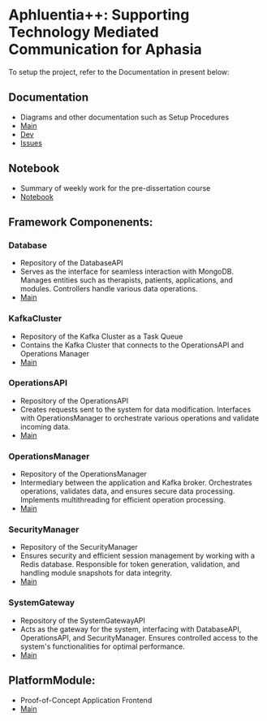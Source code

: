 # Aphluentia++: Supporting Technology Mediated Communication for Aphasia  
To setup the project, refer to the Documentation in present below:  

## Documentation  
- Diagrams and other documentation such as Setup Procedures  
- [Main](https://github.com/APHLUENTIA/Documentation)   
- [Dev](https://github.com/APHLUENTIA/Documentation/tree/dev)    
- [Issues](https://github.com/APHLUENTIA/Documentation/issues)  

## Notebook   
- Summary of weekly work for the pre-dissertation course   
- [Notebook](https://github.com/APHLUENTIA/Noteblock)  

## Framework Componenents:  


### Database      
- Repository of the DatabaseAPI   
- Serves as the interface for seamless interaction with MongoDB. Manages entities such as therapists, patients, applications, and modules. Controllers handle various data operations.  
- [Main](https://github.com/Aphluentia/Database)   


### KafkaCluster     
- Repository of the Kafka Cluster as a Task Queue    
- Contains the Kafka Cluster that connects to the OperationsAPI and Operations Manager   
- [Main](https://github.com/Aphluentia/KafkaCluster)   

### OperationsAPI     
- Repository of the OperationsAPI     
- Creates requests sent to the system for data modification. Interfaces with OperationsManager to orchestrate various operations and validate incoming data.        
- [Main](https://github.com/Aphluentia/OperationsAPI)   


### OperationsManager      
- Repository of the OperationsManager       
- Intermediary between the application and Kafka broker. Orchestrates operations, validates data, and ensures secure data processing. Implements multithreading for efficient operation processing.         
- [Main](https://github.com/Aphluentia/OperationsManager)   

### SecurityManager      
- Repository of the SecurityManager       
- Ensures security and efficient session management by working with a Redis database. Responsible for token generation, validation, and handling module snapshots for data integrity.     
- [Main](https://github.com/Aphluentia/SecurityManager)   

### SystemGateway       
- Repository of the SystemGatewayAPI         
- Acts as the gateway for the system, interfacing with DatabaseAPI, OperationsAPI, and SecurityManager. Ensures controlled access to the system's functionalities for optimal performance.    
- [Main](https://github.com/Aphluentia/SystemGateway)   



## PlatformModule:     
- Proof-of-Concept Application Frontend  
- [Main](https://github.com/Aphluentia/PlatformModule)   







